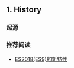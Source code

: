 ## 1. History

### 起源





###  推荐阅读

- [ES2018(ES9)的新特性](https://juejin.im/post/5b2a186cf265da596d04a648)

<script>
var a_list = document.querySelectorAll('.markdown-body a')
a_list = Array.from(a_list)
a_list.forEach( a=> {
    if (a.rel === 'nofollow') {
        a.setAttribute('target', '_blank')
    }
})
</script>

